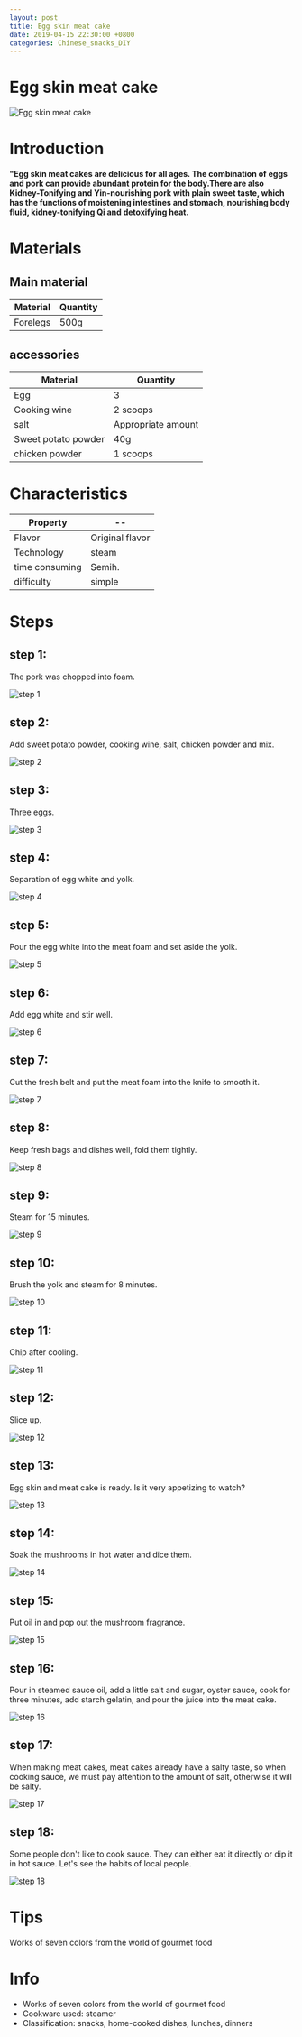 ```yaml
---
layout: post
title: Egg skin meat cake
date: 2019-04-15 22:30:00 +0800
categories: Chinese_snacks_DIY
---
```


# Egg skin meat cake

![Egg skin meat cake]({{site.baseurl}}/img/448101/448101.jpg)

# Introduction

**"Egg skin meat cakes are delicious for all ages. The combination of eggs and pork can provide abundant protein for the body.There are also Kidney-Tonifying and Yin-nourishing pork with plain sweet taste, which has the functions of moistening intestines and stomach, nourishing body fluid, kidney-tonifying Qi and detoxifying heat.**

# Materials


## Main material

Material|Quantity
--|--
Forelegs|500g

## accessories

Material|Quantity
--|--
Egg|3
Cooking wine|2 scoops
salt|Appropriate amount
Sweet potato powder|40g
chicken powder|1 scoops

# Characteristics

Property|--
--|--
Flavor|Original flavor
Technology|steam
time consuming|Semih.
difficulty|simple

# Steps

## step 1:

The pork was chopped into foam.

![step 1]({{site.baseurl}}/img/448101/1.jpg)

## step 2:

Add sweet potato powder, cooking wine, salt, chicken powder and mix.

![step 2]({{site.baseurl}}/img/448101/2.jpg)

## step 3:

Three eggs.

![step 3]({{site.baseurl}}/img/448101/3.jpg)

## step 4:

Separation of egg white and yolk.

![step 4]({{site.baseurl}}/img/448101/4.jpg)

## step 5:

Pour the egg white into the meat foam and set aside the yolk.

![step 5]({{site.baseurl}}/img/448101/5.jpg)

## step 6:

Add egg white and stir well.

![step 6]({{site.baseurl}}/img/448101/6.jpg)

## step 7:

Cut the fresh belt and put the meat foam into the knife to smooth it.

![step 7]({{site.baseurl}}/img/448101/7.jpg)

## step 8:

Keep fresh bags and dishes well, fold them tightly.

![step 8]({{site.baseurl}}/img/448101/8.jpg)

## step 9:

Steam for 15 minutes.

![step 9]({{site.baseurl}}/img/448101/9.jpg)

## step 10:

Brush the yolk and steam for 8 minutes.

![step 10]({{site.baseurl}}/img/448101/10.jpg)

## step 11:

Chip after cooling.

![step 11]({{site.baseurl}}/img/448101/11.jpg)

## step 12:

Slice up.

![step 12]({{site.baseurl}}/img/448101/12.jpg)

## step 13:

Egg skin and meat cake is ready. Is it very appetizing to watch?

![step 13]({{site.baseurl}}/img/448101/13.jpg)

## step 14:

Soak the mushrooms in hot water and dice them.

![step 14]({{site.baseurl}}/img/448101/14.jpg)

## step 15:

Put oil in and pop out the mushroom fragrance.

![step 15]({{site.baseurl}}/img/448101/15.jpg)

## step 16:

Pour in steamed sauce oil, add a little salt and sugar, oyster sauce, cook for three minutes, add starch gelatin, and pour the juice into the meat cake.

![step 16]({{site.baseurl}}/img/448101/16.jpg)

## step 17:

When making meat cakes, meat cakes already have a salty taste, so when cooking sauce, we must pay attention to the amount of salt, otherwise it will be salty.

![step 17]({{site.baseurl}}/img/448101/17.jpg)

## step 18:

Some people don't like to cook sauce. They can either eat it directly or dip it in hot sauce. Let's see the habits of local people.

![step 18]({{site.baseurl}}/img/448101/18.jpg)

# Tips

Works of seven colors from the world of gourmet food

# Info

- Works of seven colors from the world of gourmet food
- Cookware used: steamer
- Classification: snacks, home-cooked dishes, lunches, dinners